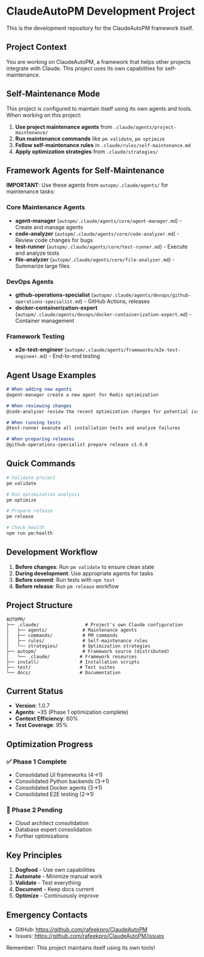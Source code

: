 # ClaudeAutoPM Development Project

This is the development repository for the ClaudeAutoPM framework itself.

## Project Context

You are working on ClaudeAutoPM, a framework that helps other projects integrate with Claude. This project uses its own capabilities for self-maintenance.

## Self-Maintenance Mode

This project is configured to maintain itself using its own agents and tools. When working on this project:

1. **Use project maintenance agents** from `.claude/agents/project-maintenance/`
2. **Run maintenance commands** like `pm validate`, `pm optimize`
3. **Follow self-maintenance rules** in `.claude/rules/self-maintenance.md`
4. **Apply optimization strategies** from `.claude/strategies/`

## Framework Agents for Self-Maintenance

**IMPORTANT**: Use these agents from `autopm/.claude/agents/` for maintenance tasks:

### Core Maintenance Agents
- **agent-manager** (`autopm/.claude/agents/core/agent-manager.md`) - Create and manage agents
- **code-analyzer** (`autopm/.claude/agents/core/code-analyzer.md`) - Review code changes for bugs
- **test-runner** (`autopm/.claude/agents/core/test-runner.md`) - Execute and analyze tests
- **file-analyzer** (`autopm/.claude/agents/core/file-analyzer.md`) - Summarize large files

### DevOps Agents
- **github-operations-specialist** (`autopm/.claude/agents/devops/github-operations-specialist.md`) - GitHub Actions, releases
- **docker-containerization-expert** (`autopm/.claude/agents/devops/docker-containerization-expert.md`) - Container management

### Framework Testing
- **e2e-test-engineer** (`autopm/.claude/agents/frameworks/e2e-test-engineer.md`) - End-to-end testing

## Agent Usage Examples

```markdown
# When adding new agents
@agent-manager create a new agent for Redis optimization

# When reviewing changes
@code-analyzer review the recent optimization changes for potential issues

# When running tests
@test-runner execute all installation tests and analyze failures

# When preparing releases
@github-operations-specialist prepare release v1.0.8
```

## Quick Commands

```bash
# Validate project
pm validate

# Run optimization analysis
pm optimize

# Prepare release
pm release

# Check health
npm run pm:health
```

## Development Workflow

1. **Before changes**: Run `pm validate` to ensure clean state
2. **During development**: Use appropriate agents for tasks
3. **Before commit**: Run tests with `npm test`
4. **Before release**: Run `pm release` workflow

## Project Structure

```
AUTOPM/
├── .claude/                 # Project's own Claude configuration
│   ├── agents/             # Maintenance agents
│   ├── commands/           # PM commands
│   ├── rules/              # Self-maintenance rules
│   └── strategies/         # Optimization strategies
├── autopm/                 # Framework source (distributed)
│   └── .claude/           # Framework resources
├── install/               # Installation scripts
├── test/                  # Test suites
└── docs/                  # Documentation
```

## Current Status

- **Version**: 1.0.7
- **Agents**: ~35 (Phase 1 optimization complete)
- **Context Efficiency**: 60%
- **Test Coverage**: 95%

## Optimization Progress

### ✅ Phase 1 Complete
- Consolidated UI frameworks (4→1)
- Consolidated Python backends (3→1)
- Consolidated Docker agents (3→1)
- Consolidated E2E testing (2→1)

### 🔄 Phase 2 Pending
- Cloud architect consolidation
- Database expert consolidation
- Further optimizations

## Key Principles

1. **Dogfood** - Use own capabilities
2. **Automate** - Minimize manual work
3. **Validate** - Test everything
4. **Document** - Keep docs current
5. **Optimize** - Continuously improve

## Emergency Contacts

- GitHub: https://github.com/rafeekpro/ClaudeAutoPM
- Issues: https://github.com/rafeekpro/ClaudeAutoPM/issues

Remember: This project maintains itself using its own tools!